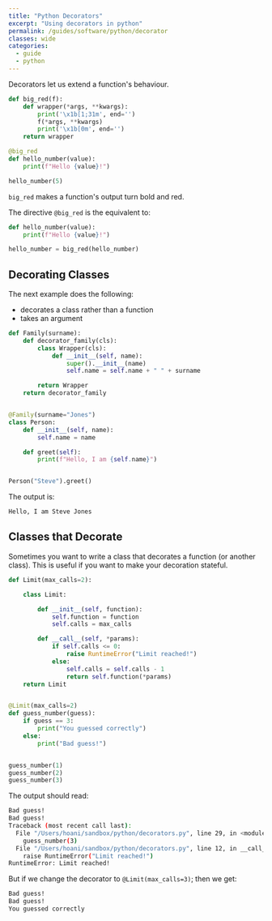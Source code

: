 ```yaml
---
title: "Python Decorators"
excerpt: "Using decorators in python"
permalink: /guides/software/python/decorator
classes: wide
categories:
  - guide
  - python
---
```


Decorators let us extend a function's behaviour.

```python
def big_red(f):
    def wrapper(*args, **kwargs):
        print('\x1b[1;31m', end='')
        f(*args, **kwargs)
        print('\x1b[0m', end='')
    return wrapper

@big_red
def hello_number(value):
    print(f"Hello {value}!")

hello_number(5)
```

`big_red` makes a function's output turn bold and red.

The directive `@big_red` is the equivalent to:

```python
def hello_number(value):
    print(f"Hello {value}!")

hello_number = big_red(hello_number)
```

## Decorating Classes

The next example does the following:
* decorates a class rather than a function
* takes an argument

```python
def Family(surname):
    def decorator_family(cls):
        class Wrapper(cls):
            def __init__(self, name):
                super().__init__(name)
                self.name = self.name + " " + surname

        return Wrapper
    return decorator_family


@Family(surname="Jones")
class Person:
    def __init__(self, name):
        self.name = name

    def greet(self):
        print(f"Hello, I am {self.name}")


Person("Steve").greet()
```

The output is:

```sh
Hello, I am Steve Jones
```

## Classes that Decorate

Sometimes you want to write a class that decorates a function (or another class). This is useful if you want to make your decoration stateful.

```python
def Limit(max_calls=2):

    class Limit:

        def __init__(self, function):
            self.function = function
            self.calls = max_calls

        def __call__(self, *params):
            if self.calls <= 0:
                raise RuntimeError("Limit reached!")
            else:
                self.calls = self.calls - 1
                return self.function(*params)
    return Limit


@Limit(max_calls=2)
def guess_number(guess):
    if guess == 3:
        print("You guessed correctly")
    else:
        print("Bad guess!")


guess_number(1)
guess_number(2)
guess_number(3)
```

The output should read:

```sh
Bad guess!
Bad guess!
Traceback (most recent call last):
  File "/Users/hoani/sandbox/python/decorators.py", line 29, in <module>
    guess_number(3)
  File "/Users/hoani/sandbox/python/decorators.py", line 12, in __call__
    raise RuntimeError("Limit reached!")
RuntimeError: Limit reached!
```

But if we change the decorator to `@Limit(max_calls=3)`; then we get:

```sh
Bad guess!
Bad guess!
You guessed correctly
```